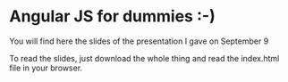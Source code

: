 Angular JS for dummies :-)
==========================

You will find here the slides of the presentation I gave on September 9 

To read the slides, just download the whole thing and read the index.html file in your browser.

